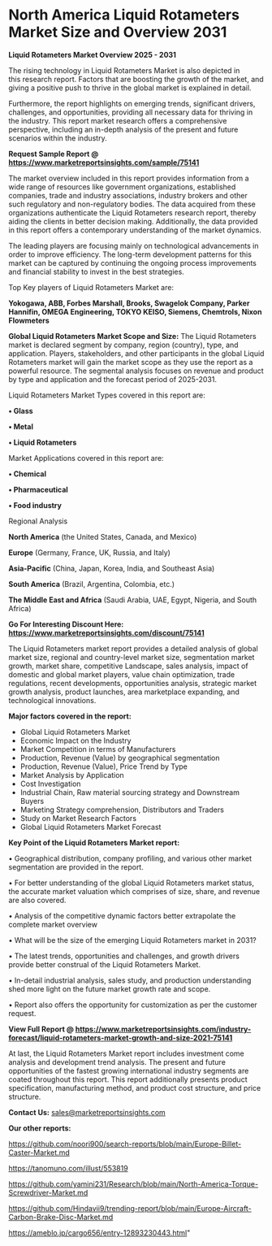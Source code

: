 # North America Liquid Rotameters Market Size and Overview 2031

<Strong> Liquid Rotameters Market Overview 2025 - 2031</strong>

The rising technology in Liquid Rotameters Market is also depicted in this research report. Factors that are boosting the growth of the market, and giving a positive push to thrive in the global market is explained in detail.

Furthermore, the report highlights on emerging trends, significant drivers, challenges, and opportunities, providing all necessary data for thriving in the industry. This report market research offers a comprehensive perspective, including an in-depth analysis of the present and future scenarios within the industry.

<strong>Request Sample Report @ <a href=https://www.marketreportsinsights.com/sample/75141>https://www.marketreportsinsights.com/sample/75141</a></strong>

The market overview included in this report provides information from a wide range of resources like government organizations, established companies, trade and industry associations, industry brokers and other such regulatory and non-regulatory bodies. The data acquired from these organizations authenticate the Liquid Rotameters research report, thereby aiding the clients in better decision making. Additionally, the data provided in this report offers a contemporary understanding of the market dynamics.

The leading players are focusing mainly on technological advancements in order to improve efficiency. The long-term development patterns for this market can be captured by continuing the ongoing process improvements and financial stability to invest in the best strategies.

Top Key players of Liquid Rotameters Market are:

<strong>Yokogawa, ABB, Forbes Marshall, Brooks, Swagelok Company, Parker Hannifin, OMEGA Engineering, TOKYO KEISO, Siemens, Chemtrols, Nixon Flowmeters</strong>

<strong><b>Global Liquid Rotameters Market Scope and Size:</b></strong>
The Liquid Rotameters market is declared segment by company, region (country), type, and application. Players, stakeholders, and other participants in the global Liquid Rotameters market will gain the market scope as they use the report as a powerful resource. The segmental analysis focuses on revenue and product by type and application and the forecast period of 2025-2031.

Liquid Rotameters Market Types covered in this report are:

<strong>• Glass

• Metal

• Liquid Rotameters</strong>

Market Applications covered in this report are:

<strong>• Chemical

• Pharmaceutical

• Food industry</strong> 

Regional Analysis

<strong>North America</strong> (the United States, Canada, and Mexico)

<strong>Europe</strong> (Germany, France, UK, Russia, and Italy)

<strong>Asia-Pacific</strong> (China, Japan, Korea, India, and Southeast Asia)

<strong>South America</strong> (Brazil, Argentina, Colombia, etc.)

<strong>The Middle East and Africa</strong> (Saudi Arabia, UAE, Egypt, Nigeria, and South Africa)

<strong>Go For Interesting Discount Here: <a href=https://www.marketreportsinsights.com/discount/75141>https://www.marketreportsinsights.com/discount/75141</a></strong>

The Liquid Rotameters market report provides a detailed analysis of global market size, regional and country-level market size, segmentation market growth, market share, competitive Landscape, sales analysis, impact of domestic and global market players, value chain optimization, trade regulations, recent developments, opportunities analysis, strategic market growth analysis, product launches, area marketplace expanding, and technological innovations.

<strong><b>Major factors covered in the report:</b></strong>
<ul>
  <li>Global Liquid Rotameters Market </li>
  <li>Economic Impact on the Industry</li>
  <li>Market Competition in terms of Manufacturers</li>
  <li>Production, Revenue (Value) by geographical segmentation</li>
  <li>Production, Revenue (Value), Price Trend by Type</li>
  <li>Market Analysis by Application</li>
  <li>Cost Investigation</li>
  <li>Industrial Chain, Raw material sourcing strategy and Downstream Buyers</li>
  <li>Marketing Strategy comprehension, Distributors and Traders</li>
  <li>Study on Market Research Factors</li>
  <li>Global Liquid Rotameters Market Forecast</li>
</ul>

<strong><b>Key Point of the Liquid Rotameters Market report:</b></strong>

• Geographical distribution, company profiling, and various other market segmentation are provided in the report.

• For better understanding of the global Liquid Rotameters market status, the accurate market valuation which comprises of size, share, and revenue are also covered.

• Analysis of the competitive dynamic factors better extrapolate the complete market overview

• What will be the size of the emerging Liquid Rotameters market in 2031?

• The latest trends, opportunities and challenges, and growth drivers provide better construal of the Liquid Rotameters Market.

• In-detail industrial analysis, sales study, and production understanding shed more light on the future market growth rate and scope.

• Report also offers the opportunity for customization as per the customer request.

<strong><b>View Full Report @ <a href=https://www.marketreportsinsights.com/industry-forecast/liquid-rotameters-market-growth-and-size-2021-75141>https://www.marketreportsinsights.com/industry-forecast/liquid-rotameters-market-growth-and-size-2021-75141</a></b></strong>


At last, the Liquid Rotameters Market report includes investment come analysis and development trend analysis. The present and future opportunities of the fastest growing international industry segments are coated throughout this report. This report additionally presents product specification, manufacturing method, and product cost structure, and price structure.

<strong>Contact Us:</strong>
sales@marketreportsinsights.com

<strong>Our other reports:</strong>

<a href=https://github.com/noori900/search-reports/blob/main/Europe-Billet-Caster-Market.md>https://github.com/noori900/search-reports/blob/main/Europe-Billet-Caster-Market.md</a>

<a href=https://tanomuno.com/illust/553819>https://tanomuno.com/illust/553819</a>

<a href=https://github.com/yamini231/Research/blob/main/North-America-Torque-Screwdriver-Market.md>https://github.com/yamini231/Research/blob/main/North-America-Torque-Screwdriver-Market.md</a>

<a href=https://github.com/Hindavii9/trending-report/blob/main/Europe-Aircraft-Carbon-Brake-Disc-Market.md>https://github.com/Hindavii9/trending-report/blob/main/Europe-Aircraft-Carbon-Brake-Disc-Market.md</a>

<a href=https://ameblo.jp/cargo656/entry-12893230443.html>https://ameblo.jp/cargo656/entry-12893230443.html</a>"
